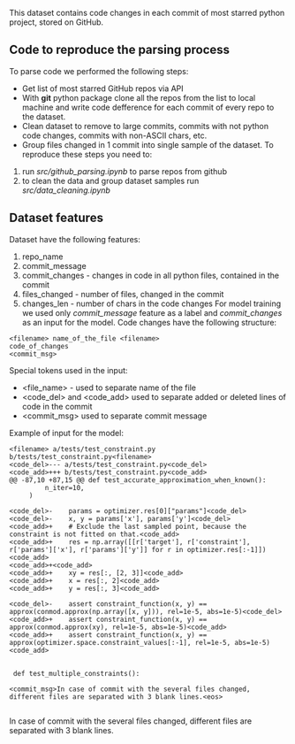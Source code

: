 This dataset contains code changes in each commit of most starred python project, stored on GitHub. 

## Code to reproduce the parsing process
To parse code we performed the following steps:
* Get list of most starred GitHub repos via API
* With **git** python package clone all the repos from the list to local machine and write code defference for each commit of every repo to the dataset.
* Clean dataset to remove to large commits, commits with not python code changes, commits with non-ASCII chars, etc.
* Group files changed in 1 commit into single sample of the dataset.
To reproduce these steps you need to:
1) run *src/github_parsing.ipynb* to parse repos from github  
2) to clean the data and group dataset samples run *src/data_cleaning.ipynb*  

## Dataset features
Dataset have the following features:
1) repo_name
2) commit_message
3) commit_changes - changes in code in all python files, contained in the commit
4) files_changed - number of files, changed in the commit
5) changes_len - number of chars in the code changes
For model training we used only *commit_message* feature as a label and *commit_changes* as an input for the model.
Code changes have the following structure:
```
<filename> name_of_the_file <filename>
code_of_changes
<commit_msg>
```
Special tokens used in the input:
* <file_name> - used to separate name of the file
* <code_del> and <code_add> used to separate added or deleted lines of code in the commit
* <commit_msg> used to separate commit message 

Example of input for the model:
```
<filename> a/tests/test_constraint.py b/tests/test_constraint.py<filename>
<code_del>--- a/tests/test_constraint.py<code_del>
<code_add>+++ b/tests/test_constraint.py<code_add>
@@ -87,10 +87,15 @@ def test_accurate_approximation_when_known():
         n_iter=10,
     )
 
<code_del>-    params = optimizer.res[0]["params"]<code_del>
<code_del>-    x, y = params['x'], params['y']<code_del>
<code_add>+    # Exclude the last sampled point, because the constraint is not fitted on that.<code_add>
<code_add>+    res = np.array([[r['target'], r['constraint'], r['params']['x'], r['params']['y']] for r in optimizer.res[:-1]])<code_add>
<code_add>+<code_add>
<code_add>+    xy = res[:, [2, 3]]<code_add>
<code_add>+    x = res[:, 2]<code_add>
<code_add>+    y = res[:, 3]<code_add>
     
<code_del>-    assert constraint_function(x, y) == approx(conmod.approx(np.array([x, y])), rel=1e-5, abs=1e-5)<code_del>
<code_add>+    assert constraint_function(x, y) == approx(conmod.approx(xy), rel=1e-5, abs=1e-5)<code_add>
<code_add>+    assert constraint_function(x, y) == approx(optimizer.space.constraint_values[:-1], rel=1e-5, abs=1e-5)<code_add>
 
 
 def test_multiple_constraints():

<commit_msg>In case of commit with the several files changed, different files are separated with 3 blank lines.<eos>


```
In case of commit with the several files changed, different files are separated with 3 blank lines.